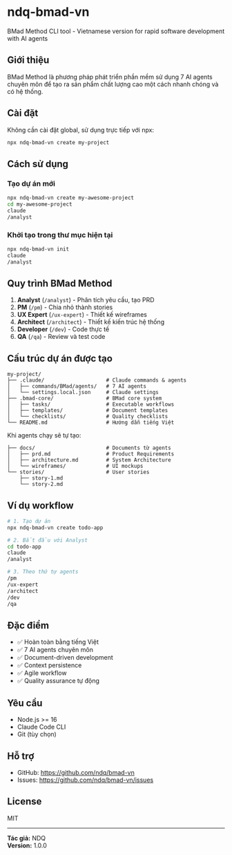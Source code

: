 # ndq-bmad-vn

BMad Method CLI tool - Vietnamese version for rapid software development with AI agents

## Giới thiệu

BMad Method là phương pháp phát triển phần mềm sử dụng 7 AI agents chuyên môn để tạo ra sản phẩm chất lượng cao một cách nhanh chóng và có hệ thống.

## Cài đặt

Không cần cài đặt global, sử dụng trực tiếp với npx:

```bash
npx ndq-bmad-vn create my-project
```

## Cách sử dụng

### Tạo dự án mới

```bash
npx ndq-bmad-vn create my-awesome-project
cd my-awesome-project
claude
/analyst
```

### Khởi tạo trong thư mục hiện tại

```bash
npx ndq-bmad-vn init
claude
/analyst
```

## Quy trình BMad Method

1. **Analyst** (`/analyst`) - Phân tích yêu cầu, tạo PRD
2. **PM** (`/pm`) - Chia nhỏ thành stories  
3. **UX Expert** (`/ux-expert`) - Thiết kế wireframes
4. **Architect** (`/architect`) - Thiết kế kiến trúc hệ thống
5. **Developer** (`/dev`) - Code thực tế
6. **QA** (`/qa`) - Review và test code

## Cấu trúc dự án được tạo

```
my-project/
├── .claude/                    # Claude commands & agents
│   ├── commands/BMad/agents/   # 7 AI agents
│   └── settings.local.json     # Claude settings
├── .bmad-core/                 # BMad core system
│   ├── tasks/                  # Executable workflows
│   ├── templates/              # Document templates
│   └── checklists/             # Quality checklists
└── README.md                   # Hướng dẫn tiếng Việt
```

Khi agents chạy sẽ tự tạo:
```
├── docs/                       # Documents từ agents
│   ├── prd.md                  # Product Requirements
│   ├── architecture.md         # System Architecture
│   └── wireframes/             # UI mockups
└── stories/                    # User stories
    ├── story-1.md
    └── story-2.md
```

## Ví dụ workflow

```bash
# 1. Tạo dự án
npx ndq-bmad-vn create todo-app

# 2. Bắt đầu với Analyst
cd todo-app
claude
/analyst

# 3. Theo thứ tự agents
/pm
/ux-expert
/architect
/dev
/qa
```

## Đặc điểm

- ✅ Hoàn toàn bằng tiếng Việt
- ✅ 7 AI agents chuyên môn
- ✅ Document-driven development
- ✅ Context persistence
- ✅ Agile workflow
- ✅ Quality assurance tự động

## Yêu cầu

- Node.js >= 16
- Claude Code CLI
- Git (tùy chọn)

## Hỗ trợ

- GitHub: https://github.com/ndq/bmad-vn
- Issues: https://github.com/ndq/bmad-vn/issues

## License

MIT

---

**Tác giả:** NDQ  
**Version:** 1.0.0